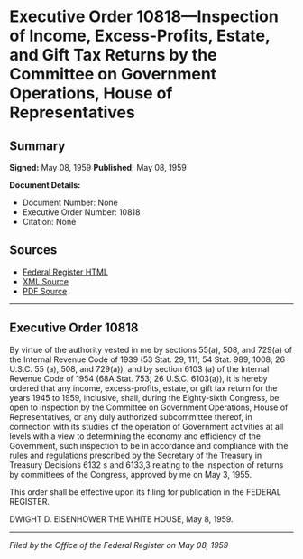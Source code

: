 # Executive Order 10818—Inspection of Income, Excess-Profits, Estate, and Gift Tax Returns by the Committee on Government Operations, House of Representatives

## Summary

**Signed:** May 08, 1959
**Published:** May 08, 1959

**Document Details:**
- Document Number: None
- Executive Order Number: 10818
- Citation: None

## Sources
- [Federal Register HTML](https://www.presidency.ucsb.edu/documents/executive-order-10818-inspection-income-excess-profits-estate-and-gift-tax-returns-the)
- [XML Source](None)
- [PDF Source](None)

---

## Executive Order 10818

By virtue of the authority vested in me by sections 55(a), 508, and 729(a) of the Internal Revenue Code of 1939 (53 Stat. 29, 111; 54 Stat. 989, 1008; 26 U.S.C. 55 (a), 508, and 729(a)), and by section 6103 (a) of the Internal Revenue Code of 1954 (68A Stat. 753; 26 U.S.C. 6103(a)), it is hereby ordered that any income, excess-profits, estate, or gift tax return for the years 1945 to 1959, inclusive, shall, during the Eighty-sixth Congress, be open to inspection by the Committee on Government Operations, House of Representatives, or any duly authorized subcommittee thereof, in connection with its studies of the operation of Government activities at all levels with a view to determining the economy and efficiency of the Government, such inspection to be in accordance and compliance with the rules and regulations prescribed by the Secretary of the Treasury in Treasury Decisions 6132 s and 6133,3 relating to the inspection of returns by committees of the Congress, approved by me on May 3, 1955.

This order shall be effective upon its filing for publication in the FEDERAL REGISTER.

DWIGHT D. EISENHOWER
THE WHITE HOUSE,
May 8, 1959.

---

*Filed by the Office of the Federal Register on May 08, 1959*
